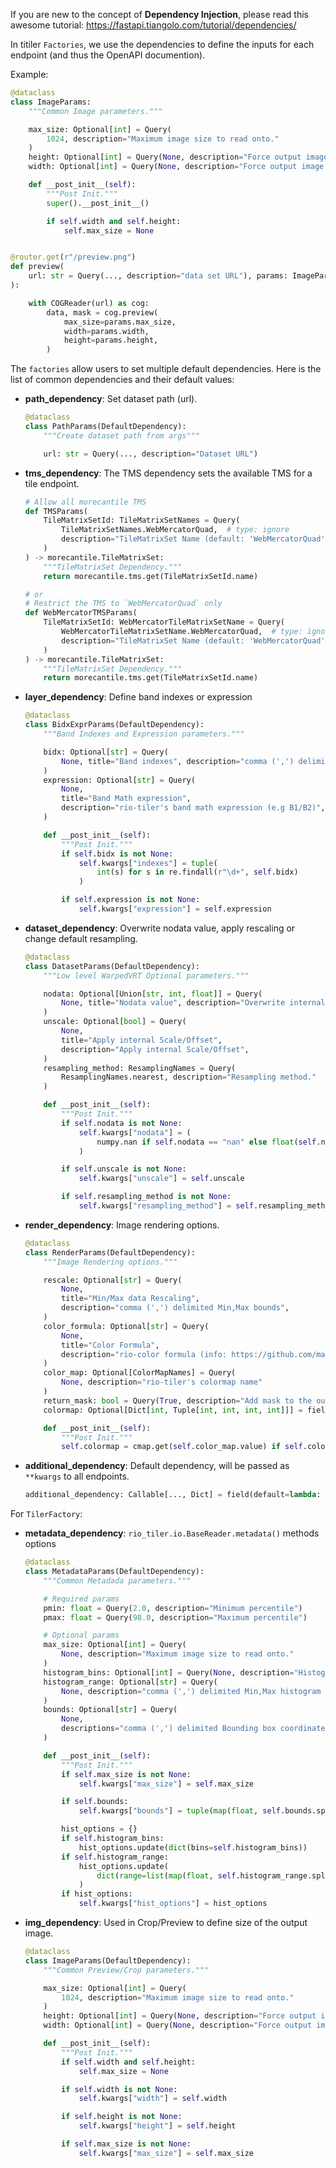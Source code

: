 
If you are new to the concept of **Dependency Injection**, please read this awesome tutorial: https://fastapi.tiangolo.com/tutorial/dependencies/

In titiler `Factories`, we use the dependencies to define the inputs for each endpoint (and thus the OpenAPI documention).

Example:
```python
@dataclass
class ImageParams:
    """Common Image parameters."""

    max_size: Optional[int] = Query(
        1024, description="Maximum image size to read onto."
    )
    height: Optional[int] = Query(None, description="Force output image height.")
    width: Optional[int] = Query(None, description="Force output image width.")

    def __post_init__(self):
        """Post Init."""
        super().__post_init__()

        if self.width and self.height:
            self.max_size = None


@router.get(r"/preview.png")
def preview(
    url: str = Query(..., description="data set URL"), params: ImageParams = Depends(),
):

    with COGReader(url) as cog:
        data, mask = cog.preview(
            max_size=params.max_size,
            width=params.width,
            height=params.height,
        )
```

The `factories` allow users to set multiple default dependencies. Here is the list of common dependencies and their default values:

* **path_dependency**: Set dataset path (url).
    ```python
    @dataclass
    class PathParams(DefaultDependency):
        """Create dataset path from args"""

        url: str = Query(..., description="Dataset URL")
    ```

* **tms_dependency**: The TMS dependency sets the available TMS for a tile endpoint.
    ```python
    # Allow all morecantile TMS
    def TMSParams(
        TileMatrixSetId: TileMatrixSetNames = Query(
            TileMatrixSetNames.WebMercatorQuad,  # type: ignore
            description="TileMatrixSet Name (default: 'WebMercatorQuad')",
        )
    ) -> morecantile.TileMatrixSet:
        """TileMatrixSet Dependency."""
        return morecantile.tms.get(TileMatrixSetId.name)

    # or
    # Restrict the TMS to `WebMercatorQuad` only
    def WebMercatorTMSParams(
        TileMatrixSetId: WebMercatorTileMatrixSetName = Query(
            WebMercatorTileMatrixSetName.WebMercatorQuad,  # type: ignore
            description="TileMatrixSet Name (default: 'WebMercatorQuad')",
        )
    ) -> morecantile.TileMatrixSet:
        """TileMatrixSet Dependency."""
        return morecantile.tms.get(TileMatrixSetId.name)
    ```

* **layer_dependency**: Define band indexes or expression
    ```python
    @dataclass
    class BidxExprParams(DefaultDependency):
        """Band Indexes and Expression parameters."""

        bidx: Optional[str] = Query(
            None, title="Band indexes", description="comma (',') delimited band indexes",
        )
        expression: Optional[str] = Query(
            None,
            title="Band Math expression",
            description="rio-tiler's band math expression (e.g B1/B2)",
        )

        def __post_init__(self):
            """Post Init."""
            if self.bidx is not None:
                self.kwargs["indexes"] = tuple(
                    int(s) for s in re.findall(r"\d+", self.bidx)
                )

            if self.expression is not None:
                self.kwargs["expression"] = self.expression
    ```

* **dataset_dependency**: Overwrite nodata value, apply rescaling or change default resampling.
    ```python
    @dataclass
    class DatasetParams(DefaultDependency):
        """Low level WarpedVRT Optional parameters."""

        nodata: Optional[Union[str, int, float]] = Query(
            None, title="Nodata value", description="Overwrite internal Nodata value"
        )
        unscale: Optional[bool] = Query(
            None,
            title="Apply internal Scale/Offset",
            description="Apply internal Scale/Offset",
        )
        resampling_method: ResamplingNames = Query(
            ResamplingNames.nearest, description="Resampling method."  # type: ignore
        )

        def __post_init__(self):
            """Post Init."""
            if self.nodata is not None:
                self.kwargs["nodata"] = (
                    numpy.nan if self.nodata == "nan" else float(self.nodata)
                )

            if self.unscale is not None:
                self.kwargs["unscale"] = self.unscale

            if self.resampling_method is not None:
                self.kwargs["resampling_method"] = self.resampling_method.name
    ```
* **render_dependency**: Image rendering options.
    ```python
    @dataclass
    class RenderParams(DefaultDependency):
        """Image Rendering options."""

        rescale: Optional[str] = Query(
            None,
            title="Min/Max data Rescaling",
            description="comma (',') delimited Min,Max bounds",
        )
        color_formula: Optional[str] = Query(
            None,
            title="Color Formula",
            description="rio-color formula (info: https://github.com/mapbox/rio-color)",
        )
        color_map: Optional[ColorMapNames] = Query(
            None, description="rio-tiler's colormap name"
        )
        return_mask: bool = Query(True, description="Add mask to the output data.")
        colormap: Optional[Dict[int, Tuple[int, int, int, int]]] = field(init=False)

        def __post_init__(self):
            """Post Init."""
            self.colormap = cmap.get(self.color_map.value) if self.color_map else None
    ```

* **additional_dependency**: Default dependency, will be passed as `**kwargs` to all endpoints.

    ```python
    additional_dependency: Callable[..., Dict] = field(default=lambda: dict())
    ```

For `TilerFactory`:

* **metadata_dependency**: `rio_tiler.io.BaseReader.metadata()` methods options
    ```python
    @dataclass
    class MetadataParams(DefaultDependency):
        """Common Metadada parameters."""

        # Required params
        pmin: float = Query(2.0, description="Minimum percentile")
        pmax: float = Query(98.0, description="Maximum percentile")

        # Optional params
        max_size: Optional[int] = Query(
            None, description="Maximum image size to read onto."
        )
        histogram_bins: Optional[int] = Query(None, description="Histogram bins.")
        histogram_range: Optional[str] = Query(
            None, description="comma (',') delimited Min,Max histogram bounds"
        )
        bounds: Optional[str] = Query(
            None,
            descriptions="comma (',') delimited Bounding box coordinates from which to calculate image statistics.",
        )

        def __post_init__(self):
            """Post Init."""
            if self.max_size is not None:
                self.kwargs["max_size"] = self.max_size

            if self.bounds:
                self.kwargs["bounds"] = tuple(map(float, self.bounds.split(",")))

            hist_options = {}
            if self.histogram_bins:
                hist_options.update(dict(bins=self.histogram_bins))
            if self.histogram_range:
                hist_options.update(
                    dict(range=list(map(float, self.histogram_range.split(","))))
                )
            if hist_options:
                self.kwargs["hist_options"] = hist_options

    ```

* **img_dependency**: Used in Crop/Preview to define size of the output image.
    ```python
    @dataclass
    class ImageParams(DefaultDependency):
        """Common Preview/Crop parameters."""

        max_size: Optional[int] = Query(
            1024, description="Maximum image size to read onto."
        )
        height: Optional[int] = Query(None, description="Force output image height.")
        width: Optional[int] = Query(None, description="Force output image width.")

        def __post_init__(self):
            """Post Init."""
            if self.width and self.height:
                self.max_size = None

            if self.width is not None:
                self.kwargs["width"] = self.width

            if self.height is not None:
                self.kwargs["height"] = self.height

            if self.max_size is not None:
                self.kwargs["max_size"] = self.max_size
    ```
